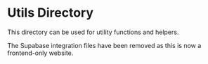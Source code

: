 # Utils Directory

This directory can be used for utility functions and helpers.

The Supabase integration files have been removed as this is now a frontend-only website.